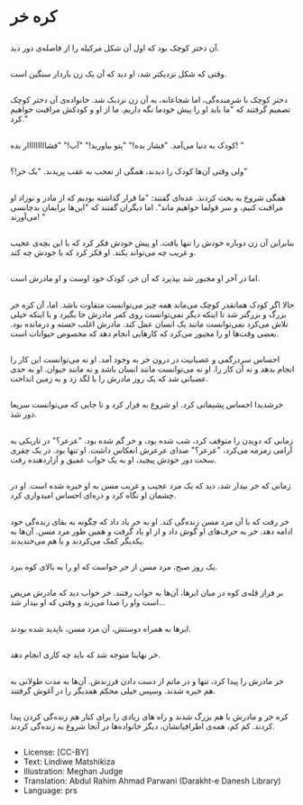 # کره خر

##
آن دختر کوچک بود که اول آن شکل مرکیله را از فاصله‌ی دور دید.

##
وقتی که شکل نزدیکتر شد، او دید که آن یک زن باردار سنگین است.

##
دختر کوچک با شرمنده‌گی، اما شجاعانه، به آن زن نزدیک شد. خانواده‌ی آن دختر کوچک تصمیم گرفتند که "ما باید او را پیش خودما نگه داریم. ما از او و کودکش مراقبت خواهیم کرد."

##
کودک به دنیا می‌آمد. "فشار بده!" "پتو بیاورید!" "آب!" "فشااااااااار بده! "

##
ولی وقتی آن‌ها کودک را دیدند، همگی از تعجب به عقب پریدند. "یک خر!؟"

##
همگی شروع به بحث کردند. عده‌ای گفتند: "ما قرار گذاشته بودیم که از مادر و نوزاد او مراقبت کنیم، و سر قولما خواهیم ماند". اما دیگران گفتند که "این‌ها برایمان بدچانسی می‌آورند! "

##
بنابراین آن زن دوباره خودش را تنها یافت. او پیش خودش فکر کرد که با این بچه‌ی عجیب و غریب چه می‌تواند بکند. او فکر کرد که با خودش چه کند.

##
اما در آخر او مجبور شد بپذیرد که آن خر، کودک خود اوست و او مادرش است.

##
حالا اگر کودک همانقدر کوچک می‌ماند همه چیز می‌توانست متفاوت باشد. اما، آن کره خر بزرگ و بزرگتر شد تا اینکه دیگر نمی‌توانست روی کمر مادرش جا بگیرد و با اینکه خیلی تلاش می‌کرد نمی‌توانست مانند یک انسان عمل کند. مادرش اغلب خسته و درمانده بود. بعضی وقت‌ها او را مجبور می‌کرد که کارهایی انجام دهد که مخصوص حیوانات است.

##
احساس سردرگمی و عصبانیت در درون خر به وجود آمد. او نه می‌توانست این کار را انجام بدهد و نه آن کار را. او نه می‌توانست مانند انسان باشد و نه مانند حیوان. او به حدی عصبانی شد که یک روز مادرش را با لگد زد و به زمین انداخت.

##
خرشدیدا احساس پشیمانی کرد. او شروع به فرار کرد و تا جایی که می‌توانست سریعا دور شد.

##
زمانی که دویدن را متوقف کرد، شب شده بود، و خر گم شده بود. "عرعر؟" در تاریکی به آرامی زمزمه می‌کرد، "عرعر؟" صدای عرعرش انعکاس داشت. او تنها بود. در یک چقری سخت دور خودش پیچید، او به یک خواب عمیق و آزاردهنده رفت.

##
زمانی که خر بیدار شد، دید که یک مرد عجیب و غریب مسن به او خیره شده است. او در چشمان او نگاه کرد و ذره‌ای احساس امیدواری کرد.

##
خر رفت که با آن مرد مسن زنده‌گی کند. او به خر یاد داد که چگونه به بقای زنده‌گی خود ادامه دهد. خر به حرف‌های او گوش داد و از او یاد گرفت و همین طور مرد مسن. آن‌ها به یکدیگر کمک می‌کردند و با هم می‌خندیدند.

##
یک روز صبح، مرد مسن از خر خواست که او را به بالای کوه ببرد.

##
بر فراز قله‌ی کوه در میان ابرها، آن‌ها به خواب رفتند. خر خواب دید که مادرش مریض است واو را صدا می‌زند و وقتی که او بیدار شد...

##
ابرها به همراه دوستش، آن مرد مسن، ناپدید شده بودند.

##
خر نهایتا متوجه شد که باید چه کاری انجام دهد.

##
خر مادرش را پیدا کرد، تنها و در ماتم از دست دادن فرزندش. آن‌ها به مدت طولانی به هم خیره شدند. وسپس خیلی محکم همدیگر را در آغوش گرفتند.

##
کره خر و مادرش با هم بزرگ شدند و راه های زیادی را برای کنار هم زنده‌گی کردن پیدا کردند. کم کم، همه‌ی اطرافیانشان، دیگر خانواده‌ها در آنجا شروع به زنده‌گی کردند.

##
* License: [CC-BY]
* Text: Lindiwe Matshikiza
* Illustration: Meghan Judge
* Translation: Abdul Rahim Ahmad Parwani (Darakht-e Danesh Library)
* Language: prs
